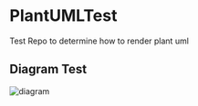 # PlantUMLTest
Test Repo to determine how to render plant uml

## Diagram Test
![diagram](http://www.plantuml.com/plantuml/proxy?cache=no&src=https://raw.githubusercontent.com/Sandlerdev/PlantUMLTest/master/PlantUML.txt)
